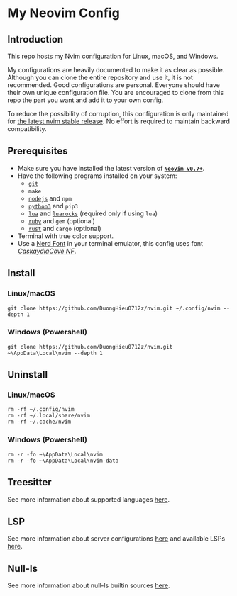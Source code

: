 # My Neovim Config

## Introduction

This repo hosts my Nvim configuration for Linux, macOS, and Windows.

My configurations are heavily documented to make it as clear as possible. Although you can clone the entire repository and use it, it is not recommended. Good configurations are personal. Everyone should have their own unique configuration file. You are encouraged to clone from this repo the part you want and add it to your own config.

To reduce the possibility of corruption, this configuration is only maintained for [the latest nvim stable release](https://github.com/neovim/neovim/releases/tag/stable). No effort is required to maintain backward compatibility.

## Prerequisites

- Make sure you have installed the latest version of [**`Neovim v0.7+`**](https://github.com/neovim/neovim/wiki/Installing-Neovim).
- Have the following programs installed on your system:
  - [`git`](https://git-scm.com/downloads)
  - `make`
  - [`nodejs`](https://nodejs.org/en/download/) and `npm`
  - [`python3`](https://www.python.org/downloads/) and `pip3`
  - [`lua`](https://www.lua.org/download.html) and [`luarocks`](https://github.com/luarocks/luarocks/wiki/Download) (required only if using `lua`)
  - [`ruby`](https://www.ruby-lang.org/en/downloads/) and `gem` (optional)
  - [`rust`](https://www.rust-lang.org/tools/install) and `cargo` (optional)
- Terminal with true color support.
- Use a [Nerd Font](https://www.nerdfonts.com/) in your terminal emulator, this config uses font [*CaskaydiaCove NF*](https://github.com/ryanoasis/nerd-fonts/releases/download/v2.1.0/CascadiaCode.zip).

## Install

### Linux/macOS

```
git clone https://github.com/DuongHieu0712z/nvim.git ~/.config/nvim --depth 1
```

### Windows (Powershell)

```
git clone https://github.com/DuongHieu0712z/nvim.git ~\AppData\Local\nvim --depth 1
```

## Uninstall

### Linux/macOS

```
rm -rf ~/.config/nvim
rm -rf ~/.local/share/nvim
rm -rf ~/.cache/nvim
```

### Windows (Powershell)

```
rm -r -fo ~\AppData\Local\nvim
rm -r -fo ~\AppData\Local\nvim-data
```

## Treesitter

See more information about supported languages [here](https://github.com/nvim-treesitter/nvim-treesitter#supported-languages).

## LSP

See more information about server configurations [here](https://github.com/neovim/nvim-lspconfig/blob/master/doc/server_configurations.md) and available LSPs [here](https://github.com/williamboman/nvim-lsp-installer#available-lsps).

## Null-ls

See more information about null-ls builtin sources [here](https://github.com/jose-elias-alvarez/null-ls.nvim/blob/main/doc/BUILTINS.md).
